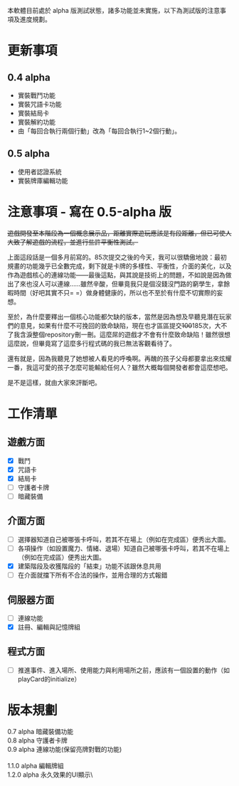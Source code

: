 本軟體目前處於 alpha 版測試狀態，諸多功能並未實施，以下為測試版的注意事項及進度規劃。

# 更新事項 #
## 0.4 alpha ##
- 實裝戰鬥功能
- 實裝咒語卡功能
- 實裝結局卡
- 實裝解約功能
- 由「每回合執行兩個行動」改為「每回合執行1~2個行動」。
## 0.5 alpha ##
- 使用者認證系統
- 實裝牌庫編輯功能

# 注意事項 - 寫在 0.5-alpha 版 #
<del>遊戲開發至本階段為一個概念展示品，距離實際遊玩應該是有段距離，但已可使人大致了解遊戲的流程，並進行些許平衡性測試。</del>

上面這段話是一個多月前寫的。85次提交之後的今天，我可以很驕傲地說：最初規畫的功能幾乎已全數完成，剩下就是卡牌的多樣性、平衡性，介面的美化，以及作為遊戲核心的連線功能——最後這點，與其說是技術上的問題，不如說是因為做出了來也沒人可以連線……雖然辛酸，但畢竟我只是個沒錢沒門路的窮學生，拿餘暇時間（好吧其實不只= =）做身體健康的，所以也不至於有什麼不切實際的妄想。

至於，為什麼要釋出一個核心功能都欠缺的版本，當然是因為想及早聽見潛在玩家們的意見，如果有什麼不可挽回的致命缺陷，現在也才區區提交<del>100</del>185次，大不了我含淚整個repository刪一刪。這麼屌的遊戲才不會有什麼致命缺陷！雖然很想這麼說，但畢竟寫了這麼多行程式碼的我已無法客觀看待了。

還有就是，因為我聽見了她想被人看見的呼喚啊。再醜的孩子父母都要拿出來炫耀一番，我這可愛的孩子怎麼可能輸給任何人？雖然大概每個開發者都會這麼想吧。

是不是這樣，就由大家來評斷吧。

# 工作清單 #
## 遊戲方面 ##
- [x] 戰鬥
- [x] 咒語卡
- [x] 結局卡
- [ ] 守護者卡牌
- [ ] 暗藏裝備
## 介面方面 ##
- [ ] 選擇器知道自己被哪張卡呼叫，若其不在場上（例如在完成區）便秀出大圖。
- [ ] 各項操作（如設置魔力、情緒、退場）知道自己被哪張卡呼叫，若其不在場上（例如在完成區）便秀出大圖。
- [x] 建築階段及收獲階段的「結束」功能不該跟休息共用
- [ ] 在介面就擋下所有不合法的操作，並用合理的方式報錯
## 伺服器方面 ##
- [ ] 連線功能
- [x] 註冊、編輯與記憶牌組
## 程式方面 ##
- [ ] 推進事件、進入場所、使用能力與利用場所之前，應該有一個設置的動作（如playCard的initialize）

# 版本規劃 #
0.7 alpha 暗藏裝備功能\
0.8 alpha 守護者卡牌\
0.9 alpha 連線功能(保留亮牌對戰的功能)\
\
1.1.0 alpha 編輯牌組\
1.2.0 alpha 永久效果的UI顯示\
